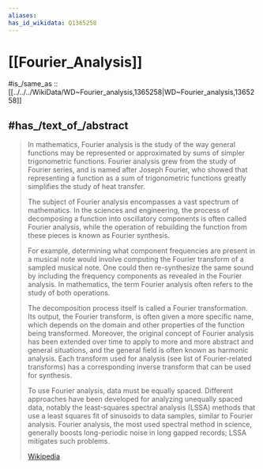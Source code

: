 ```yaml
---
aliases:
has_id_wikidata: Q1365258
---
```


# [[Fourier_Analysis]] 

#is_/same_as :: [[../../../WikiData/WD~Fourier_analysis,1365258|WD~Fourier_analysis,1365258]] 

## #has_/text_of_/abstract 

> In mathematics, Fourier analysis is the study of the way 
> general functions may be represented or approximated by sums of simpler trigonometric functions. 
> Fourier analysis grew from the study of Fourier series, and is named after Joseph Fourier, 
> who showed that representing a function as a sum of trigonometric functions 
> greatly simplifies the study of heat transfer.
>
> The subject of Fourier analysis encompasses a vast spectrum of mathematics. 
> In the sciences and engineering, the process of decomposing a function into oscillatory components 
> is often called Fourier analysis, while the operation of rebuilding the function from these pieces 
> is known as Fourier synthesis. 
> 
> For example, determining what component frequencies are present in a musical note 
> would involve computing the Fourier transform of a sampled musical note. 
> One could then re-synthesize the same sound by including the frequency components as revealed in the Fourier analysis. In mathematics, the term Fourier analysis often refers to the study of both operations.
>
> The decomposition process itself is called a Fourier transformation. Its output, the Fourier transform, is often given a more specific name, which depends on the domain and other properties of the function being transformed. Moreover, the original concept of Fourier analysis has been extended over time to apply to more and more abstract and general situations, and the general field is often known as harmonic analysis. Each transform used for analysis (see list of Fourier-related transforms) has a corresponding inverse transform that can be used for synthesis.
>
> To use Fourier analysis, data must be equally spaced. Different approaches have been developed for analyzing unequally spaced data, notably the least-squares spectral analysis (LSSA) methods that use a least squares fit of sinusoids to data samples, similar to Fourier analysis. Fourier analysis, the most used spectral method in science, generally boosts long-periodic noise in long gapped records; LSSA mitigates such problems.
>
> [Wikipedia](https://en.wikipedia.org/wiki/Fourier%20analysis) 

